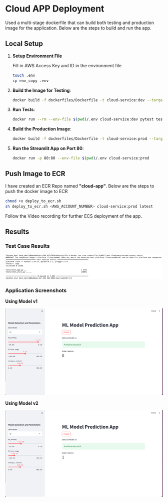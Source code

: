 # Cloud APP Deployment

Used a multi-stage dockerfile that can build both testing and production image for the application. Below are the steps to build and run the app.

## Local Setup

1. **Setup Environment File**

   Fill in AWS Access Key and ID in the environment file
   ```sh
   touch .env
   cp env_copy .env
   ```

2. **Build the Image for Testing**:
   ```sh
   docker build -f dockerfiles/Dockerfile -t cloud-service:dev --target dev .
   ```

3. **Run Tests**:
   ```sh
   docker run --rm --env-file $(pwd)/.env cloud-service:dev pytest tests/
   ```

4. **Build the Production Image**:
   ```sh
   docker build -f dockerfiles/Dockerfile -t cloud-service:prod --target prod .
   ```

5. **Run the Streamlit App on Port 80**:
   ```sh
   docker run -p 80:80 --env-file $(pwd)/.env cloud-service:prod
   ```

## Push Image to ECR

I have created an ECR Repo named **"cloud-app"**. Below are the steps to push the docker image to ECR
```bash
chmod +x deploy_to_ecr.sh
sh deploy_to_ecr.sh <AWS_ACCOUNT_NUMBER> cloud-service:prod latest
```

Follow the Video recording for further ECS deployment of the app.

## Results

### Test Case Results

![test-case](images/test_case.png)

### Application Screenshots

**Using Model v1**

![v1](images/model_v1_sc.png)

**Using Model v2**

![v2](images/model_v2_sc.png)